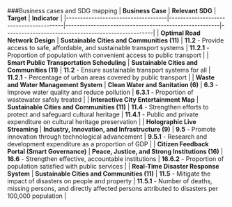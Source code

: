 
###Business cases and SDG mapping
| **Business Case**                  | **Relevant SDG**                      | **Target**                                             | **Indicator**                                         |
|------------------------------------|----------------------------------------|-------------------------------------------------------|-----------------------------------------------------|
| **Optimal Road Network Design**    | **Sustainable Cities and Communities (11)** | **11.2** - Provide access to safe, affordable, and sustainable transport systems | **11.2.1** - Proportion of population with convenient access to public transport |
| **Smart Public Transportation Scheduling** | **Sustainable Cities and Communities (11)** | **11.2** - Ensure sustainable transport systems for all | **11.2.1** - Percentage of urban areas covered by public transport |
| **Waste and Water Management System** | **Clean Water and Sanitation (6)**     | **6.3** - Improve water quality and reduce pollution | **6.3.1** - Proportion of wastewater safely treated |
| **Interactive City Entertainment Map** | **Sustainable Cities and Communities (11)** | **11.4** - Strengthen efforts to protect and safeguard cultural heritage | **11.4.1** - Public and private expenditure on cultural heritage preservation |
| **Holographic Live Streaming**     | **Industry, Innovation, and Infrastructure (9)** | **9.5** - Promote innovation through technological advancement | **9.5.1** - Research and development expenditure as a proportion of GDP |
| **Citizen Feedback Portal (Smart Governance)** | **Peace, Justice, and Strong Institutions (16)** | **16.6** - Strengthen effective, accountable institutions | **16.6.2** - Proportion of population satisfied with public services |
| **Real-Time Disaster Response System** | **Sustainable Cities and Communities (11)** | **11.5** - Mitigate the impact of disasters on people and property | **11.5.1** - Number of deaths, missing persons, and directly affected persons attributed to disasters per 100,000 population |
